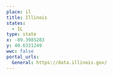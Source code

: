 ```yaml
---
place: il
title: Illinois
states:
  - IL
type: state
x: -89.3985283
y: 40.6331249
wwc: false
portal_urls:
  General: https://data.illinois.gov/
---
```

